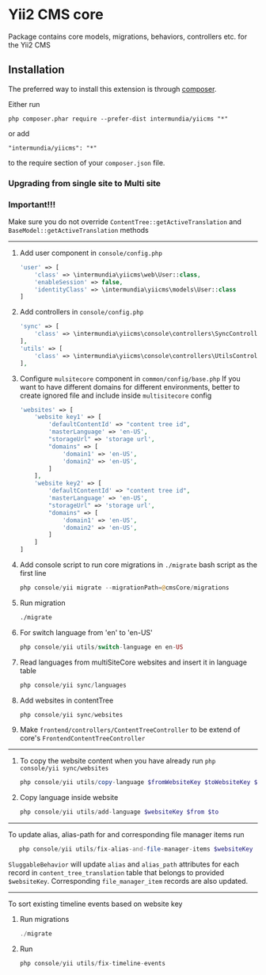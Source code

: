 Yii2 CMS core
============
Package contains core models, migrations, behaviors, controllers etc. for the Yii2 CMS

Installation
------------

The preferred way to install this extension is through [composer](http://getcomposer.org/download/).

Either run

```
php composer.phar require --prefer-dist intermundia/yiicms "*"
```

or add

```
"intermundia/yiicms": "*"
```

to the require section of your `composer.json` file.


### Upgrading from single site to Multi site

### Important!!! 

Make sure you do not override `ContentTree::getActiveTranslation` and `BaseModel::getActiveTranslation` methods 

---------------

 1. Add user component in `console/config.php`
    ```php
    'user' => [
        'class' => \intermundia\yiicms\web\User::class,
        'enableSession' => false,
        'identityClass' => \intermundia\yiicms\models\User::class
    ]
    ```

 1. Add controllers in `console/config.php`
    ```php
    'sync' => [
        'class' => \intermundia\yiicms\console\controllers\SyncController::class,
    ],
    'utils' => [
        'class' => \intermundia\yiicms\console\controllers\UtilsController::class,
    ],
    ```
    
 3. Configure `mulsitecore` component in `common/config/base.php`
    If you want to have different domains for different environments, better to create ignored file
    and include inside `multisitecore` config
    ```php
    'websites' => [
        'website key1' => [
            'defaultContentId' => "content tree id",
            'masterLanguage' => 'en-US',
            "storageUrl" => 'storage url',
            "domains" => [
                'domain1' => 'en-US',
                'domain2' => 'en-US',
            ]
        ],
        'website key2' => [
            'defaultContentId' => "content tree id",
            'masterLanguage' => 'en-US',
            "storageUrl" => 'storage url',
            "domains" => [
                'domain1' => 'en-US',
                'domain2' => 'en-US',
            ]
        ]
    ]
    ```

 1. Add console script to run core migrations in `./migrate` bash script as the first line

    ```php
    php console/yii migrate --migrationPath=@cmsCore/migrations
    ``` 
 
 1. Run migration
    ```bash 
    ./migrate
    ```    
 1. For switch language from 'en' to 'en-US' 
    ```php 
    php console/yii utils/switch-language en en-US
    ```    
     
 1. Read languages from multiSiteCore websites and insert it in language table
    ```php 
    php console/yii sync/languages 
    ```   
 1. Add websites in contentTree
    ```php 
    php console/yii sync/websites 
    ```      
 1. Make `frontend/controllers/ContentTreeController` to be extend of core's `FrontendContentTreeController`

______________________
    
     
1. To copy the website content when you have already run `php console/yii sync/websites `
    ```php 
    php console/yii utils/copy-language $fromWebsiteKey $toWebsiteKey $from $to
    ```                  
     
 1. Copy language inside website
    ```php 
    php console/yii utils/add-language $websiteKey $from $to
    ```                  
______________________
To update alias, alias-path for and corresponding file manager items
run
   ```php 
      php console/yii utils/fix-alias-and-file-manager-items $websiteKey
   ```
`SluggableBehavior` will update `alias` and `alias_path` attributes for each record in `content_tree_translation` table
that belongs to provided `$websiteKey`.
Corresponding `file_manager_item` records are also updated. 
______________________
To sort existing timeline events based on website key
1. Run migrations
    ```php 
    ./migrate
    ```                  
     
 1. Run
    ```php 
    php console/yii utils/fix-timeline-events
    ```                  